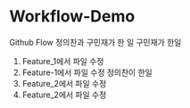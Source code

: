 # Workflow-Demo
Github Flow
정의찬과 구민재가 한 일
구민재가 한일
1. Feature_1에서 파일 수정
2. Feature-1에서 파일 수정
정의찬이 한일
1. Feature_2에서 파일 수정
1. Feature_2에서 파일 수정